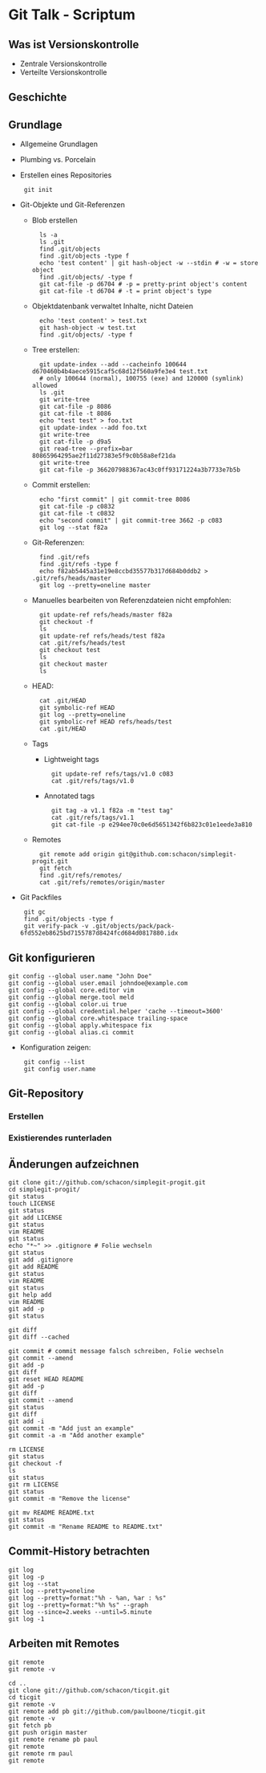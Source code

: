 # Git Talk - Scriptum
## Was ist Versionskontrolle
 * Zentrale Versionskontrolle
 * Verteilte Versionskontrolle
## Geschichte
## Grundlage
 * Allgemeine Grundlagen
 * Plumbing vs. Porcelain
 * Erstellen eines Repositories
  
        git init

 * Git-Objekte und Git-Referenzen
    + Blob erstellen

            ls -a
            ls .git
            find .git/objects
            find .git/objects -type f
            echo 'test content' | git hash-object -w --stdin # -w = store object
            find .git/objects/ -type f
            git cat-file -p d6704 # -p = pretty-print object's content
            git cat-file -t d6704 # -t = print object's type

    + Objektdatenbank verwaltet Inhalte, nicht Dateien
 
            echo 'test content' > test.txt
            git hash-object -w test.txt
            find .git/objects/ -type f

    + Tree erstellen:

            git update-index --add --cacheinfo 100644 d670460b4b4aece5915caf5c68d12f560a9fe3e4 test.txt
            # only 100644 (normal), 100755 (exe) and 120000 (symlink) allowed
            ls .git
            git write-tree
            git cat-file -p 8086
            git cat-file -t 8086
            echo "test test" > foo.txt
            git update-index --add foo.txt
            git write-tree
            git cat-file -p d9a5
            git read-tree --prefix=bar 80865964295ae2f11d27383e5f9c0b58a8ef21da
            git write-tree
            git cat-file -p 366207988367ac43c0ff93171224a3b7733e7b5b

    + Commit erstellen:

            echo "first commit" | git commit-tree 8086
            git cat-file -p c0832
            git cat-file -t c0832
            echo "second commit" | git commit-tree 3662 -p c083
            git log --stat f82a

    + Git-Referenzen:

            find .git/refs
            find .git/refs -type f
            echo f82ab5445a31e19e8ccbd35577b317d684b0ddb2 > .git/refs/heads/master
            git log --pretty=oneline master

    + Manuelles bearbeiten von Referenzdateien nicht empfohlen:

            git update-ref refs/heads/master f82a
            git checkout -f
            ls
            git update-ref refs/heads/test f82a
            cat .git/refs/heads/test
            git checkout test
            ls
            git checkout master
            ls

    + HEAD:

            cat .git/HEAD
            git symbolic-ref HEAD
            git log --pretty=oneline
            git symbolic-ref HEAD refs/heads/test
            cat .git/HEAD
  
    + Tags
        - Lightweight tags

                git update-ref refs/tags/v1.0 c083
                cat .git/refs/tags/v1.0

        - Annotated tags

                git tag -a v1.1 f82a -m "test tag"
                cat .git/refs/tags/v1.1
                git cat-file -p e294ee70c0e6d5651342f6b823c01e1eede3a810

    + Remotes

            git remote add origin git@github.com:schacon/simplegit-progit.git
            git fetch
            find .git/refs/remotes/
            cat .git/refs/remotes/origin/master
 
 * Git Packfiles

        git gc
        find .git/objects -type f
        git verify-pack -v .git/objects/pack/pack-6fd552eb8625bd7155787d8424fcd684d0817880.idx

## Git konfigurieren

    git config --global user.name "John Doe"
    git config --global user.email johndoe@example.com
    git config --global core.editor vim
    git config --global merge.tool meld
    git config --global color.ui true
    git config --global credential.helper 'cache --timeout=3600'
    git config --global core.whitespace trailing-space
    git config --global apply.whitespace fix
    git config --global alias.ci commit

 * Konfiguration zeigen:

        git config --list
        git config user.name

## Git-Repository
### Erstellen
### Existierendes runterladen

## Änderungen aufzeichnen

    git clone git://github.com/schacon/simplegit-progit.git
    cd simplegit-progit/
    git status
    touch LICENSE
    git status
    git add LICENSE
    git status
    vim README
    git status
    echo "*~" >> .gitignore # Folie wechseln
    git status
    git add .gitignore
    git add README
    git status
    vim README
    git status
    git help add
    vim README
    git add -p
    git status

    git diff
    git diff --cached

    git commit # commit message falsch schreiben, Folie wechseln
    git commit --amend
    git add -p
    git diff
    git reset HEAD README
    git add -p
    git diff
    git commit --amend
    git status
    git diff
    git add -i
    git commit -m "Add just an example"
    git commit -a -m "Add another example"

    rm LICENSE
    git status
    git checkout -f
    ls
    git status
    git rm LICENSE
    git status
    git commit -m "Remove the license"

    git mv README README.txt
    git status
    git commit -m "Rename README to README.txt"

## Commit-History betrachten

    git log
    git log -p
    git log --stat
    git log --pretty=oneline
    git log --pretty=format:"%h - %an, %ar : %s"
    git log --pretty=format:"%h %s" --graph
    git log --since=2.weeks --until=5.minute
    git log -1

## Arbeiten mit Remotes

    git remote
    git remote -v

    cd ..
    git clone git://github.com/schacon/ticgit.git
    cd ticgit
    git remote -v
    git remote add pb git://github.com/paulboone/ticgit.git
    git remote -v
    git fetch pb
    git push origin master
    git remote rename pb paul
    git remote
    git remote rm paul
    git remote
